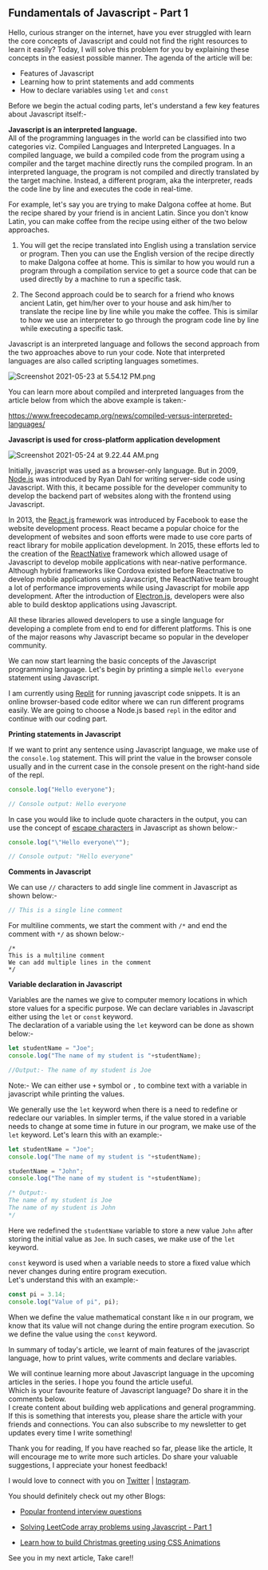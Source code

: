 ## Fundamentals of Javascript - Part 1

Hello, curious stranger on the internet, have you ever struggled with learn the core concepts of Javascript and could not find the right resources to learn it easily?
Today, I will solve this problem for you by explaining these concepts in the easiest possible manner.
The agenda of the article will be:
   - Features of Javascript
   - Learning how to print statements and add comments
   - How to declare variables using `let` and `const`

Before we begin the actual coding parts, let's understand a few key features about Javascript itself:-

**Javascript is an interpreted language.**     
All of the programming languages in the world can be classified into two categories viz. Compiled Languages and Interpreted Languages.
In a compiled language, we build a compiled code from the program using a compiler and the target machine directly runs the compiled program. 
In an interpreted language, the program is not compiled and directly translated by the target machine. Instead, a different program, aka the interpreter, reads the code line by line and executes the code in real-time.

For example, let's say you are trying to make Dalgona coffee at home. But the recipe shared by your friend is in ancient Latin. Since you don't know Latin, you can make coffee from the recipe using either of the two below approaches.
 
1. You will get the recipe translated into English using a translation service or program. Then you can use the English version of the recipe directly to make Dalgona coffee at home. This is similar to how you would run a program through a compilation service to get a source code that can be used directly by a machine to run a specific task.

2. The Second approach could be to search for a friend who knows ancient Latin, get him/her over to your house and ask him/her to translate the recipe line by line while you make the coffee. This is similar to how we use an interpreter to go through the program code line by line while executing a specific task. 

Javascript is an interpreted language and follows the second approach from the two approaches above to run your code. Note that interpreted languages are also called scripting languages sometimes.


![Screenshot 2021-05-23 at 5.54.12 PM.png](https://cdn.hashnode.com/res/hashnode/image/upload/v1621772664269/GWjpU7fGx.png)

You can learn more about compiled and interpreted languages from the article below from which the above example is taken:-

https://www.freecodecamp.org/news/compiled-versus-interpreted-languages/

**Javascript is used for cross-platform application development** 


![Screenshot 2021-05-24 at 9.22.44 AM.png](https://cdn.hashnode.com/res/hashnode/image/upload/v1621828386462/p9usApjUK.png)

Initially, javascript was used as a browser-only language. But in 2009,  [Node.js](https://nodejs.org/en/)  was introduced by Ryan Dahl for writing server-side code using Javascript. With this, it became possible for the developer community to develop the backend part of websites along with the frontend using Javascript.

In 2013, the  [React.js](https://reactjs.org/)  framework was introduced by Facebook to ease the website development process. React became a popular choice for the development of websites and soon efforts were made to use core parts of react library for mobile application development. In 2015, these efforts led to the creation of the  [ReactNative](https://reactnative.dev/)  framework which allowed usage of Javascript to develop mobile applications with near-native performance. Although hybrid frameworks like Cordova existed before Reactnative to develop mobile applications using Javascript, the ReactNative team brought a lot of performance improvements while using Javascript for mobile app development.
After the introduction of  [Electron.js](https://www.electronjs.org/), developers were also able to build desktop applications using Javascript.

All these libraries allowed developers to use a single language for developing a complete from end to end for different platforms. This is one of the major reasons why Javascript became so popular in the developer community.

We can now start learning the basic concepts of the Javascript programming language. Let's begin by printing a simple `Hello everyone` statement using Javascript.

I am currently using [Replit](https://replit.com/) for running javascript code snippets. It is an online browser-based code editor where we can run different programs easily. We are going to choose a Node.js based `repl` in the editor and continue with our coding part.

**Printing statements in Javascript**

If we want to print any sentence using Javascript language, we make use of the `console.log` statement. This will print the value in the browser console usually and in the current case in the console present on the right-hand side of the repl.

```javascript
console.log("Hello everyone");

// Console output: Hello everyone
```

In case you would like to include quote characters in the output, you can use the concept of  [escape characters](https://www.tutorialspoint.com/escape-characters-in-javascript) in Javascript as shown below:-

```javascript
console.log("\"Hello everyone\"");

// Console output: "Hello everyone"
```

**Comments in Javascript**

We can use `//` characters to add single line comment in Javascript as shown below:-

```javascript
// This is a single line comment
```

For multiline comments, we start the comment with `/*` and end the comment with `*/` as shown below:-

```
/*
This is a multiline comment
We can add multiple lines in the comment
*/
```

**Variable declaration in Javascript**

Variables are the names we give to computer memory locations in which store values for a specific purpose. 
We can declare variables in Javascript either using the `let` or `const` keyword.  
The declaration of a variable using the `let` keyword can be done as shown below:-

```javascript
let studentName = "Joe";
console.log("The name of my student is "+studentName);

//Output:- The name of my student is Joe
```
Note:- We can either use `+` symbol or `,` to combine text with a variable in javascript while printing the values.

We generally use the `let` keyword when there is a need to redefine or redeclare our variables. In simpler terms, if the value stored in a variable needs to change at some time in future in our program, we make use of the `let` keyword.
Let's learn this with an example:-
```javascript
let studentName = "Joe";
console.log("The name of my student is "+studentName);

studentName = "John";
console.log("The name of my student is "+studentName);

/* Output:- 
The name of my student is Joe
The name of my student is John
*/
```

Here we redefined the `studentName` variable to store a new value `John` after storing the initial value as `Joe`. In such cases, we make use of the `let` keyword.

`const` keyword is used when a variable needs to store a fixed value which never changes during entire program execution.  
Let's understand this with an example:-  

```javascript
const pi = 3.14;
console.log("Value of pi", pi);
```

When we define the value mathematical constant like `π` in our program, we know that its value will not change during the entire program execution. So we define the value using the `const` keyword.

In summary of today's article, we learnt of main features of the javascript language, how to print values, write comments and declare variables.

We will continue learning more about Javascript language in the upcoming articles in the series. I hope you found the article useful.   
Which is your favourite feature of Javascript language? Do share it in the comments below.    
I create content about building web applications and general programming. If this is something that interests you, please share the article with your friends and connections. You can also subscribe to my newsletter to get updates every time I write something!

Thank you for reading, If you have reached so far, please like the article, It will encourage me to write more such articles. Do share your valuable suggestions, I appreciate your honest feedback!

I would love to connect with you on [Twitter](https://twitter.com/saurabhnative) | [Instagram](https://www.instagram.com/coder_who_dreams/).

You should definitely check out my other Blogs:

- [Popular frontend interview questions](https://coderwhodreams.hashnode.dev/popular-frontend-interview-questions-and-answers-part-1)

- [Solving LeetCode array problems using Javascript - Part 1](https://coderwhodreams.hashnode.dev/solving-leetcode-array-problems-using-javascript-part-1)

- [Learn how to build Christmas greeting using CSS Animations](https://coderwhodreams.hashnode.dev/learn-how-to-build-christmas-greeting-using-css-animations)

See you in my next article, Take care!!







